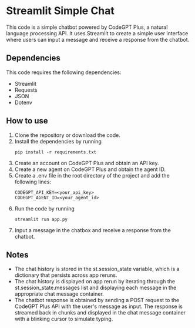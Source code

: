 # Streamlit Simple Chat

This code is a simple chatbot powered by CodeGPT Plus, a natural language processing API. It uses Streamlit to create a simple user interface where users can input a message and receive a response from the chatbot.

## Dependencies

This code requires the following dependencies:

- Streamlit
- Requests
- JSON
- Dotenv

## How to use

1. Clone the repository or download the code.
2. Install the dependencies by running 
   ```
   pip install -r requirements.txt 
   ```
3. Create an account on CodeGPT Plus and obtain an API key.
4. Create a new agent on CodeGPT Plus and obtain the agent ID.
5. Create a .env file in the root directory of the project and add the following lines:
    ```
    CODEGPT_API_KEY=<your_api_key>
    CODEGPT_AGENT_ID=<your_agent_id>
    ```
6. Run the code by running 
   ```
   streamlit run app.py 
   ```
7. Input a message in the chatbox and receive a response from the chatbot.

## Notes 

- The chat history is stored in the st.session_state variable, which is a dictionary that persists across app reruns.
- The chat history is displayed on app rerun by iterating through the st.session_state.messages list and displaying each message in the appropriate chat message container.
- The chatbot response is obtained by sending a POST request to the CodeGPT Plus API with the user's message as input. The response is streamed back in chunks and displayed in the chat message container with a blinking cursor to simulate typing.